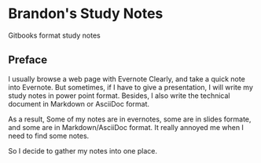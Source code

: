 # Brandon's Study Notes

Gitbooks format study notes

## Preface

I usually browse a web page with Evernote Clearly, and take a quick note into Evernote.
But sometimes, if I have to give a presentation, I will write my study notes in power point format.
Besides, I also write the technical document in Markdown or AsciiDoc format.

As a result, Some of my notes are in evernotes, some are in slides formate, and some are in Markdown/AsciiDoc format.
It really annoyed me when I need to find some notes.

So I decide to gather my notes into one place.

